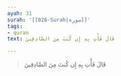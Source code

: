 ```yaml
---
ayah: 31
surah: '[[026-Surah|سورة]]'
tags:
- quran
text: قَالَ فَأْتِ بِهِ إِن كُنتَ مِنَ الصَّادِقِينَ

---
```

> قَالَ فَأْتِ بِهِ إِن كُنتَ مِنَ الصَّادِقِينَ
